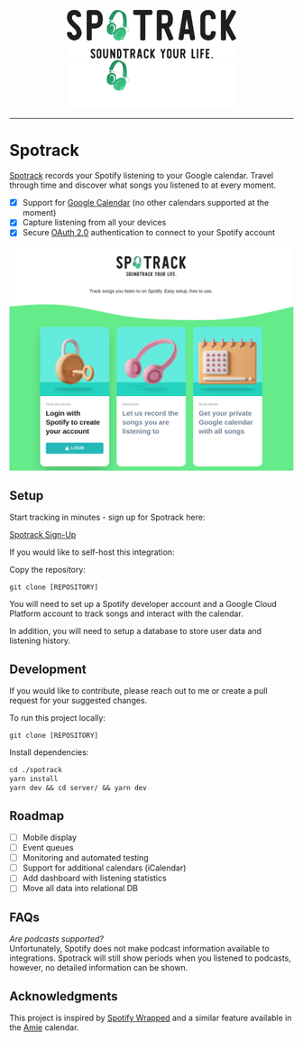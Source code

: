 <p align="center">
<img width="300" src="src/assets/spotrack-logo-wordmark--light.svg#gh-light-mode-only">
<img width="300" src="src/assets/spotrack-logo-wordmark--dark.svg#gh-dark-mode-only">
</p>

---

# Spotrack

[Spotrack](https://spotrack.herokuapp.com/) records your Spotify listening to your Google calendar. Travel through time and discover what songs you listened to at every moment.

- [x] Support for [Google Calendar](https://calendar.google.com/) (no other calendars supported at the moment)
- [x] Capture listening from all your devices
- [x] Secure [OAuth 2.0](https://oauth.net/2/) authentication to connect to your Spotify account

![Screenshot of Spotrack Sign-Up Process](/assets/Spotrack.png "Simple Sign-Up")

## Setup

Start tracking in minutes - sign up for Spotrack here:

[Spotrack Sign-Up](https://spotrack.herokuapp.com/signup)

If you would like to self-host this integration:

Copy the repository:

```console
git clone [REPOSITORY]
```

You will need to set up a Spotify developer account and a Google Cloud Platform account to track songs and interact with the calendar.

In addition, you will need to setup a database to store user data and listening history.

## Development

If you would like to contribute, please reach out to me or create a pull request for your suggested changes.

To run this project locally:

```console
git clone [REPOSITORY]
```

Install dependencies:

```console
cd ./spotrack
yarn install
yarn dev && cd server/ && yarn dev
```

## Roadmap

- [ ] Mobile display
- [ ] Event queues
- [ ] Monitoring and automated testing
- [ ] Support for additional calendars (iCalendar)
- [ ] Add dashboard with listening statistics
- [ ] Move all data into relational DB

## FAQs

*Are podcasts supported?*\
Unfortunately, Spotify does not make podcast information available to integrations. Spotrack will still show periods when you listened to podcasts, however, no detailed information can be shown.

## Acknowledgments

This project is inspired by [Spotify Wrapped](https://spotify.com/wrapped) and a similar feature available in the [Amie](https://www.amie.so/) calendar.
